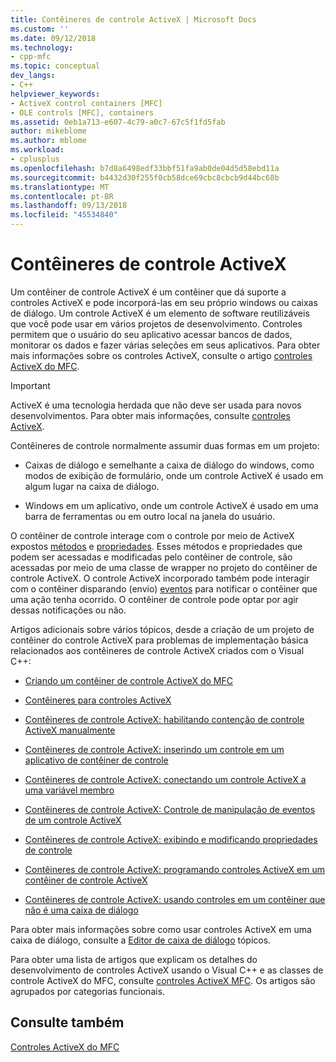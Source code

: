 ```yaml
---
title: Contêineres de controle ActiveX | Microsoft Docs
ms.custom: ''
ms.date: 09/12/2018
ms.technology:
- cpp-mfc
ms.topic: conceptual
dev_langs:
- C++
helpviewer_keywords:
- ActiveX control containers [MFC]
- OLE controls [MFC], containers
ms.assetid: 0eb1a713-e607-4c79-a0c7-67c5f1fd5fab
author: mikeblome
ms.author: mblome
ms.workload:
- cplusplus
ms.openlocfilehash: b7d8a6498edf33bbf51fa9ab0de04d5d58ebd11a
ms.sourcegitcommit: b4432d30f255f0cb58dce69cbc8cbcb9d44bc68b
ms.translationtype: MT
ms.contentlocale: pt-BR
ms.lasthandoff: 09/13/2018
ms.locfileid: "45534840"
---
```

# <a name="activex-control-containers"></a>Contêineres de controle ActiveX
Um contêiner de controle ActiveX é um contêiner que dá suporte a controles ActiveX e pode incorporá-las em seu próprio windows ou caixas de diálogo. Um controle ActiveX é um elemento de software reutilizáveis que você pode usar em vários projetos de desenvolvimento. Controles permitem que o usuário do seu aplicativo acessar bancos de dados, monitorar os dados e fazer várias seleções em seus aplicativos. Para obter mais informações sobre os controles ActiveX, consulte o artigo [controles ActiveX do MFC](../mfc/mfc-activex-controls.md).  

>[!IMPORTANT]
> ActiveX é uma tecnologia herdada que não deve ser usada para novos desenvolvimentos. Para obter mais informações, consulte [controles ActiveX](activex-controls.md).
  
 Contêineres de controle normalmente assumir duas formas em um projeto:  
  
-   Caixas de diálogo e semelhante a caixa de diálogo do windows, como modos de exibição de formulário, onde um controle ActiveX é usado em algum lugar na caixa de diálogo.  
  
-   Windows em um aplicativo, onde um controle ActiveX é usado em uma barra de ferramentas ou em outro local na janela do usuário.  
  
 O contêiner de controle interage com o controle por meio de ActiveX expostos [métodos](../mfc/mfc-activex-controls-methods.md) e [propriedades](../mfc/mfc-activex-controls-properties.md). Esses métodos e propriedades que podem ser acessadas e modificadas pelo contêiner de controle, são acessadas por meio de uma classe de wrapper no projeto do contêiner de controle ActiveX. O controle ActiveX incorporado também pode interagir com o contêiner disparando (envio) [eventos](../mfc/mfc-activex-controls-events.md) para notificar o contêiner que uma ação tenha ocorrido. O contêiner de controle pode optar por agir dessas notificações ou não.  
  
 Artigos adicionais sobre vários tópicos, desde a criação de um projeto de contêiner do controle ActiveX para problemas de implementação básica relacionados aos contêineres de controle ActiveX criados com o Visual C++:  
  
-   [Criando um contêiner de controle ActiveX do MFC](../mfc/reference/creating-an-mfc-activex-control-container.md)  
  
-   [Contêineres para controles ActiveX](../mfc/containers-for-activex-controls.md)  
  
-   [Contêineres de controle ActiveX: habilitando contenção de controle ActiveX manualmente](../mfc/activex-control-containers-manually-enabling-activex-control-containment.md)  
  
-   [Contêineres de controle ActiveX: inserindo um controle em um aplicativo de contêiner de controle](../mfc/inserting-a-control-into-a-control-container-application.md)  
  
-   [Contêineres de controle ActiveX: conectando um controle ActiveX a uma variável membro](../mfc/activex-control-containers-connecting-an-activex-control-to-a-member-variable.md)  
  
-   [Contêineres de controle ActiveX: Controle de manipulação de eventos de um controle ActiveX](../mfc/activex-control-containers-handling-events-from-an-activex-control.md)  
  
-   [Contêineres de controle ActiveX: exibindo e modificando propriedades de controle](../mfc/activex-control-containers-viewing-and-modifying-control-properties.md)  
  
-   [Contêineres de controle ActiveX: programando controles ActiveX em um contêiner de controle ActiveX](../mfc/programming-activex-controls-in-a-activex-control-container.md)  
  
-   [Contêineres de controle ActiveX: usando controles em um contêiner que não é uma caixa de diálogo](../mfc/activex-control-containers-using-controls-in-a-non-dialog-container.md)  
  
 Para obter mais informações sobre como usar controles ActiveX em uma caixa de diálogo, consulte a [Editor de caixa de diálogo](../windows/dialog-editor.md) tópicos.  
  
 Para obter uma lista de artigos que explicam os detalhes do desenvolvimento de controles ActiveX usando o Visual C++ e as classes de controle ActiveX do MFC, consulte [controles ActiveX MFC](../mfc/mfc-activex-controls.md). Os artigos são agrupados por categorias funcionais.  
  
## <a name="see-also"></a>Consulte também  
 [Controles ActiveX do MFC](../mfc/mfc-activex-controls.md)

